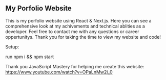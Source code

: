 ## My Porfolio Website

This is my porfolio website using React & Next.js. Here you can see a comprehensive look at my achivements and technical ablities as a developer. Feel free to contact me with any questions or career oppertunitys. Thank you for taking the time to view my website and code!


Setup:

run npm i && npm start


Thank you JavaScript Mastery for helping me create this website:
https://www.youtube.com/watch?v=OPaLnMw2i_0